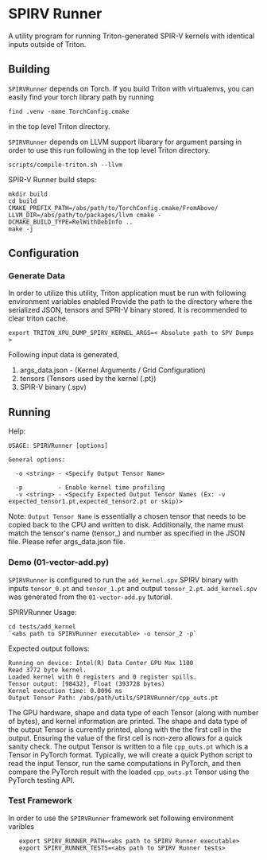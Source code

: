 # SPIRV Runner

A utility program for running Triton-generated SPIR-V kernels with identical inputs outside of Triton.

## Building

`SPIRVRunner` depends on Torch. If you build Triton with virtualenvs, you can easily find your torch library path by running
```
find .venv -name TorchConfig.cmake
```
in the top level Triton directory.

`SPIRVRunner` depends on LLVM support libarary for argument parsing in order to use this run following in the top level Triton directory.
```
scripts/compile-triton.sh --llvm
```

SPIR-V Runner build steps:

```
mkdir build
cd build
CMAKE_PREFIX_PATH=/abs/path/to/TorchConfig.cmake/FromAbove/ LLVM_DIR=/abs/path/to/packages/llvm cmake -DCMAKE_BUILD_TYPE=RelWithDebInfo ..
make -j
```

## Configuration

### Generate Data

In order to utilize this utility, Triton application must be run with following environment variables enabled
Provide the path to the directory where the serialized JSON, tensors and SPRI-V binary stored. It is recommended to clear triton cache.

```
export TRITON_XPU_DUMP_SPIRV_KERNEL_ARGS=< Absolute path to SPV Dumps >
```

Following input data is generated,

1. args_data.json - (Kernel Arguments / Grid Configuration)
2. tensors  (Tensors used by the kernel (.pt))
3. SPIR-V binary (.spv)


## Running

Help:

```
USAGE: SPIRVRunner [options]

General options:

  -o <string> - <Specify Output Tensor Name>

  -p          - Enable kernel time profiling
  -v <string> - <Specify Expected Output Tensor Names (Ex: -v expected_tensor1.pt,expected_tensor2.pt or skip)>
 ```


Note: `Output Tensor Name`  is essentially a chosen tensor that needs to be copied back to the CPU and written to disk. Additionally, the name must match the tensor's name (tensor_) and number as specified in the JSON file. Please refer args_data.json file.

### Demo (01-vector-add.py)

`SPIRVRunner` is configured to run the `add_kernel.spv` SPIRV binary with inputs `tensor_0.pt` and `tensor_1.pt` and output `tensor_2.pt`. `add_kernel.spv` was generated from the `01-vector-add.py` tutorial.

SPIRVRunner Usage:
```
cd tests/add_kernel
`<abs path to SPIRVRunner executable> -o tensor_2 -p`
```

Expected output follows:

```
Running on device: Intel(R) Data Center GPU Max 1100
Read 3772 byte kernel.
Loaded kernel with 0 registers and 0 register spills.
Tensor output: [98432], Float (393728 bytes)
Kernel execution time: 0.0096 ms
Output Tensor Path: /abs/path/utils/SPIRVRunner/cpp_outs.pt
```

The GPU hardware, shape and data type of each Tensor (along with number of bytes), and kernel information are printed. The shape and data type of the output Tensor is currently printed, along with the the first cell in the output. Ensuring the value of the first cell is non-zero allows for a quick sanity check. The output Tensor is written to a file `cpp_outs.pt` which is a Tensor in PyTorch format. Typically, we will create a quick Python script to read the input Tensor, run the same computations in PyTorch, and then compare the PyTorch result with the loaded `cpp_outs.pt` Tensor using the PyTorch testing API.

### Test Framework

In order to use the `SPIRVRunner` framework set following environment varibles

```
   export SPIRV_RUNNER_PATH=<abs path to SPIRV Runner executable>
   export SPIRV_RUNNER_TESTS=<abs path to SPIRV Runner tests>
```
